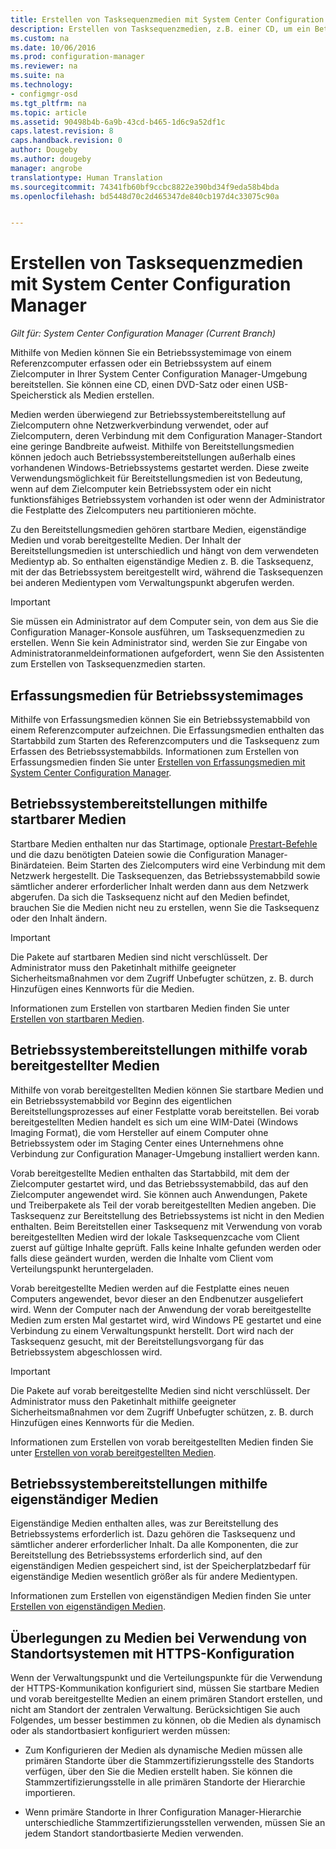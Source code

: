```yaml
---
title: Erstellen von Tasksequenzmedien mit System Center Configuration Manager | Microsoft-Dokumentation
description: Erstellen von Tasksequenzmedien, z.B. einer CD, um ein Betriebssystem auf einem Zielcomputer in Ihrer Configuration Manager-Umgebung bereitzustellen.
ms.custom: na
ms.date: 10/06/2016
ms.prod: configuration-manager
ms.reviewer: na
ms.suite: na
ms.technology:
- configmgr-osd
ms.tgt_pltfrm: na
ms.topic: article
ms.assetid: 90498b4b-6a9b-43cd-b465-1d6c9a52df1c
caps.latest.revision: 8
caps.handback.revision: 0
author: Dougeby
ms.author: dougeby
manager: angrobe
translationtype: Human Translation
ms.sourcegitcommit: 74341fb60bf9ccbc8822e390bd34f9eda58b4bda
ms.openlocfilehash: bd5448d70c2d465347de840cb197d4c33075c90a


---
```

# <a name="create-task-sequence-media-with-system-center-configuration-manager"></a>Erstellen von Tasksequenzmedien mit System Center Configuration Manager

*Gilt für: System Center Configuration Manager (Current Branch)*

Mithilfe von Medien können Sie ein Betriebssystemimage von einem Referenzcomputer erfassen oder ein Betriebssystem auf einem Zielcomputer in Ihrer System Center Configuration Manager-Umgebung bereitstellen. Sie können eine CD, einen DVD-Satz oder einen USB-Speicherstick als Medien erstellen.  

 Medien werden überwiegend zur Betriebssystembereitstellung auf Zielcomputern ohne Netzwerkverbindung verwendet, oder auf Zielcomputern, deren Verbindung mit dem Configuration Manager-Standort eine geringe Bandbreite aufweist. Mithilfe von Bereitstellungsmedien können jedoch auch Betriebssystembereitstellungen außerhalb eines vorhandenen Windows-Betriebssystems gestartet werden. Diese zweite Verwendungsmöglichkeit für Bereitstellungsmedien ist von Bedeutung, wenn auf dem Zielcomputer kein Betriebssystem oder ein nicht funktionsfähiges Betriebssystem vorhanden ist oder wenn der Administrator die Festplatte des Zielcomputers neu partitionieren möchte.  

 Zu den Bereitstellungsmedien gehören startbare Medien, eigenständige Medien und vorab bereitgestellte Medien. Der Inhalt der Bereitstellungsmedien ist unterschiedlich und hängt von dem verwendeten Medientyp ab. So enthalten eigenständige Medien z. B. die Tasksequenz, mit der das Betriebssystem bereitgestellt wird, während die Tasksequenzen bei anderen Medientypen vom Verwaltungspunkt abgerufen werden.  

> [!IMPORTANT]  
>  Sie müssen ein Administrator auf dem Computer sein, von dem aus Sie die Configuration Manager-Konsole ausführen, um Tasksequenzmedien zu erstellen. Wenn Sie kein Administrator sind, werden Sie zur Eingabe von Administratoranmeldeinformationen aufgefordert, wenn Sie den Assistenten zum Erstellen von Tasksequenzmedien starten.  

##  <a name="a-namebkmkplancapturemediaa-capture-media-for-operating-system-images"></a><a name="BKMK_PlanCaptureMedia"></a> Erfassungsmedien für Betriebssystemimages  
 Mithilfe von Erfassungsmedien können Sie ein Betriebssystemabbild von einem Referenzcomputer aufzeichnen. Die Erfassungsmedien enthalten das Startabbild zum Starten des Referenzcomputers und die Tasksequenz zum Erfassen des Betriebssystemabbilds. Informationen zum Erstellen von Erfassungsmedien finden Sie unter [Erstellen von Erfassungsmedien mit System Center Configuration Manager](create-capture-media.md).  

##  <a name="a-namebkmkplanbootablemediaa-bootable-media-operating-system-deployments"></a><a name="BKMK_PlanBootableMedia"></a> Betriebssystembereitstellungen mithilfe startbarer Medien  
 Startbare Medien enthalten nur das Startimage, optionale [Prestart-Befehle](../understand/prestart-commands-for-task-sequence-media.md) und die dazu benötigten Dateien sowie die Configuration Manager-Binärdateien. Beim Starten des Zielcomputers wird eine Verbindung mit dem Netzwerk hergestellt. Die Tasksequenzen, das Betriebssystemabbild sowie sämtlicher anderer erforderlicher Inhalt werden dann aus dem Netzwerk abgerufen. Da sich die Tasksequenz nicht auf den Medien befindet, brauchen Sie die Medien nicht neu zu erstellen, wenn Sie die Tasksequenz oder den Inhalt ändern.  

> [!IMPORTANT]  
>  Die Pakete auf startbaren Medien sind nicht verschlüsselt. Der Administrator muss den Paketinhalt mithilfe geeigneter Sicherheitsmaßnahmen vor dem Zugriff Unbefugter schützen, z. B. durch Hinzufügen eines Kennworts für die Medien.  

 Informationen zum Erstellen von startbaren Medien finden Sie unter [Erstellen von startbaren Medien](create-bootable-media.md).  

##  <a name="a-namebkmkplanprestagedmediaa-prestaged-media-operating-system-deployments"></a><a name="BKMK_PlanPrestagedMedia"></a> Betriebssystembereitstellungen mithilfe vorab bereitgestellter Medien  
 Mithilfe von vorab bereitgestellten Medien können Sie startbare Medien und ein Betriebssystemabbild vor Beginn des eigentlichen Bereitstellungsprozesses auf einer Festplatte vorab bereitstellen. Bei vorab bereitgestellten Medien handelt es sich um eine WIM-Datei (Windows Imaging Format), die vom Hersteller auf einem Computer ohne Betriebssystem oder im Staging Center eines Unternehmens ohne Verbindung zur Configuration Manager-Umgebung installiert werden kann.  

 Vorab bereitgestellte Medien enthalten das Startabbild, mit dem der Zielcomputer gestartet wird, und das Betriebssystemabbild, das auf den Zielcomputer angewendet wird. Sie können auch Anwendungen, Pakete und Treiberpakete als Teil der vorab bereitgestellten Medien angeben. Die Tasksequenz zur Bereitstellung des Betriebssystems ist nicht in den Medien enthalten. Beim Bereitstellen einer Tasksequenz mit Verwendung von vorab bereitgestellten Medien wird der lokale Tasksequenzcache vom Client zuerst auf gültige Inhalte geprüft. Falls keine Inhalte gefunden werden oder falls diese geändert wurden, werden die Inhalte vom Client vom Verteilungspunkt heruntergeladen.  

 Vorab bereitgestellte Medien werden auf die Festplatte eines neuen Computers angewendet, bevor dieser an den Endbenutzer ausgeliefert wird. Wenn der Computer nach der Anwendung der vorab bereitgestellte Medien zum ersten Mal gestartet wird, wird Windows PE gestartet und eine Verbindung zu einem Verwaltungspunkt herstellt. Dort wird nach der Tasksequenz gesucht, mit der Bereitstellungsvorgang für das Betriebssystem abgeschlossen wird.  

> [!IMPORTANT]  
>  Die Pakete auf vorab bereitgestellte Medien sind nicht verschlüsselt. Der Administrator muss den Paketinhalt mithilfe geeigneter Sicherheitsmaßnahmen vor dem Zugriff Unbefugter schützen, z. B. durch Hinzufügen eines Kennworts für die Medien.  

 Informationen zum Erstellen von vorab bereitgestellten Medien finden Sie unter [Erstellen von vorab bereitgestellten Medien](create-prestaged-media.md).  

##  <a name="a-namebkmkplanstandalonemediaa-stand-alone-media-operating-system-deployments"></a><a name="BKMK_PlanStandaloneMedia"></a> Betriebssystembereitstellungen mithilfe eigenständiger Medien  
 Eigenständige Medien enthalten alles, was zur Bereitstellung des Betriebssystems erforderlich ist. Dazu gehören die Tasksequenz und sämtlicher anderer erforderlicher Inhalt. Da alle Komponenten, die zur Bereitstellung des Betriebssystems erforderlich sind, auf den eigenständigen Medien gespeichert sind, ist der Speicherplatzbedarf für eigenständige Medien wesentlich größer als für andere Medientypen.  

 Informationen zum Erstellen von eigenständigen Medien finden Sie unter [Erstellen von eigenständigen Medien](create-stand-alone-media.md).  

## <a name="media-considerations-when-using-site-systems-configured-for-https"></a>Überlegungen zu Medien bei Verwendung von Standortsystemen mit HTTPS-Konfiguration  
 Wenn der Verwaltungspunkt und die Verteilungspunkte für die Verwendung der HTTPS-Kommunikation konfiguriert sind, müssen Sie startbare Medien und vorab bereitgestellte Medien an einem primären Standort erstellen, und nicht am Standort der zentralen Verwaltung. Berücksichtigen Sie auch Folgendes, um besser bestimmen zu können, ob die Medien als dynamisch oder als standortbasiert konfiguriert werden müssen:  

-   Zum Konfigurieren der Medien als dynamische Medien müssen alle primären Standorte über die Stammzertifizierungsstelle des Standorts verfügen, über den Sie die Medien erstellt haben. Sie können die Stammzertifizierungsstelle in alle primären Standorte der Hierarchie importieren.  

-   Wenn primäre Standorte in Ihrer Configuration Manager-Hierarchie unterschiedliche Stammzertifizierungsstellen verwenden, müssen Sie an jedem Standort standortbasierte Medien verwenden.  



<!--HONumber=Dec16_HO3-->


